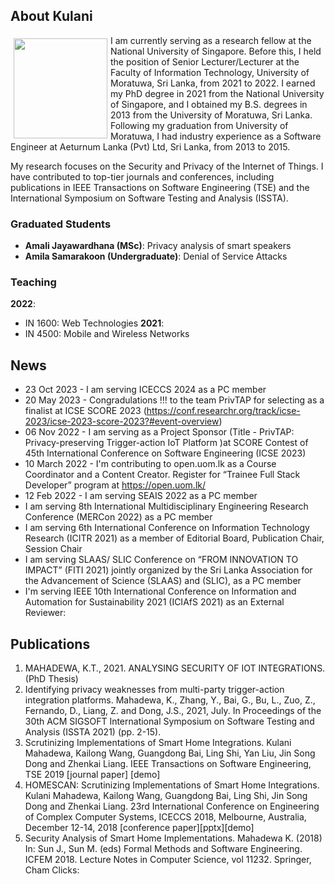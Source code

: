 ## About Kulani
<img src="{{site.url}}/images/kulani-photo.jpg" style="float: left; padding:5px; width:150px; height:160px" />
I am currently serving as a research fellow at the National University of Singapore. Before this, I held the position of Senior Lecturer/Lecturer at the Faculty of Information Technology, University of Moratuwa, Sri Lanka, from 2021 to 2022. I earned my PhD degree in 2021 from the National University of Singapore, and I obtained my B.S. degrees in 2013 from the University of Moratuwa, Sri Lanka. Following my graduation from University of Moratuwa, I had industry experience as a Software Engineer at Aeturnum Lanka (Pvt) Ltd, Sri Lanka, from 2013 to 2015.

My research focuses on the Security and Privacy of the Internet of Things. I have contributed to top-tier journals and conferences, including publications in IEEE Transactions on Software Engineering (TSE) and the International Symposium on Software Testing and Analysis (ISSTA).

### Graduated Students

- **Amali Jayawardhana (MSc)**: Privacy analysis of smart speakers
- **Amila Samarakoon (Undergraduate)**: Denial of Service Attacks

### Teaching
**2022**: 
- IN 1600: Web Technologies
**2021**:
- IN 4500: Mobile and Wireless Networks
  
## News
- 23 Oct 2023 - I am serving ICECCS 2024 as a PC member
- 20 May 2023 - Congradulations !!! to the team PrivTAP for selecting as a finalist at ICSE SCORE 2023 (https://conf.researchr.org/track/icse-2023/icse-2023-score-2023?#event-overview)
- 06 Nov 2022 - I am serving as a Project Sponsor (Title - PrivTAP: Privacy-preserving Trigger-action IoT Platform )at SCORE Contest of 45th International Conference on Software Engineering (ICSE 2023) 
- 10 March 2022 - I'm contributing to open.uom.lk as a Course Coordinator and a Content Creator. Register for “Trainee Full Stack Developer” program at https://open.uom.lk/
- 12 Feb 2022 - I am serving SEAIS 2022 as a PC member
- I am serving 8th International Multidisciplinary Engineering Research Conference (MERCon 2022) as a PC member
- I am serving 6th International Conference on Information Technology Research (ICITR 2021) as a member of Editorial Board, Publication Chair, Session Chair
- I am serving SLAAS/ SLIC Conference on “FROM INNOVATION TO IMPACT” (FITI 2021) jointly organized by the Sri Lanka Association for the Advancement of Science (SLAAS) and (SLIC), as a PC member
- I'm serving IEEE 10th International Conference on Information and Automation for Sustainability 2021 (ICIAfS 2021) as an External Reviewer: 


## Publications
1. MAHADEWA, K.T., 2021. ANALYSING SECURITY OF IOT INTEGRATIONS. (PhD Thesis)
2. Identifying privacy weaknesses from multi-party trigger-action integration platforms. Mahadewa, K., Zhang, Y., Bai, G., Bu, L., Zuo, Z., Fernando, D., Liang, Z. and Dong, J.S., 2021, July.  In Proceedings of the 30th ACM SIGSOFT International Symposium on Software Testing and Analysis (ISSTA 2021) (pp. 2-15).
3. Scrutinizing Implementations of Smart Home Integrations.
Kulani Mahadewa, Kailong Wang, Guangdong Bai, Ling Shi, Yan Liu, Jin Song Dong and Zhenkai Liang. IEEE Transactions on Software Engineering, TSE 2019 [journal paper] [demo]
4. HOMESCAN: Scrutinizing Implementations of Smart Home Integrations. Kulani Mahadewa, Kailong Wang, Guangdong Bai, Ling Shi, Jin Song Dong and Zhenkai Liang. 23rd International Conference on Engineering of Complex Computer Systems, ICECCS 2018, Melbourne, Australia, December 12-14, 2018 [conference paper][pptx][demo]
5. Security Analysis of Smart Home Implementations. Mahadewa K. (2018) In: Sun J., Sun M. (eds) Formal Methods and Software Engineering. ICFEM 2018. Lecture Notes in Computer Science, vol 11232. Springer, Cham
Clicks:
